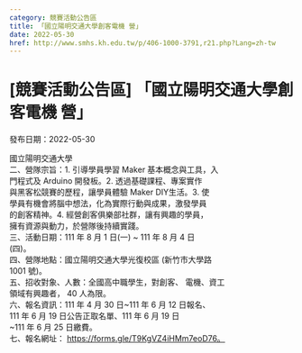 ```yaml
---
category: 競賽活動公告區
title: 「國立陽明交通大學創客電機 營」
date: 2022-05-30
href: http://www.smhs.kh.edu.tw/p/406-1000-3791,r21.php?Lang=zh-tw
---
```


# [競賽活動公告區] 「國立陽明交通大學創客電機 營」

發布日期：2022-05-30

國立陽明交通大學  
二、營隊宗旨：1. 引導學員學習 Maker 基本概念與工具，入  
門程式及 Arduino 開發板。2. 透過基礎課程、專案實作  
與黑客松競賽的歷程，讓學員體驗 Maker DIY生活。3. 使  
學員有機會將腦中想法，化為實際行動與成果，激發學員  
的創客精神。4. 經營創客俱樂部社群，讓有興趣的學員，  
擁有資源與動力，於營隊後持續實踐。  
三、活動日期：111 年 8 月 1 日(一) ~ 111 年 8 月 4 日  
(四)。  
四、營隊地點：國立陽明交通大學光復校區 (新竹市大學路  
1001 號)。  
五、招收對象、人數：全國高中職學生，對創客、 電機、資工  
領域有興趣者， 40 人為限。  
六、報名資訊：111 年 4 月 30 日~111 年 6 月 12 日報名、  
111 年 6 月 19 日公告正取名單、111 年 6 月 19 日  
~111 年 6 月 25 日繳費。  
七、報名網址： https://forms.gle/T9KgVZ4iHMm7eoD76。

